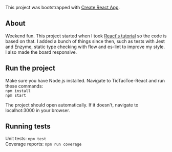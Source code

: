 This project was bootstrapped with [Create React App](https://github.com/facebook/create-react-app).

## About
Weekend fun. This project started when I took [React's tutorial](https://reactjs.org/tutorial/tutorial.html) so the code is based on that. I added a bunch of things since then, such as tests with Jest and Enzyme, static type checking with flow and es-lint to improve my style. I also made the board responsive.

## Run the project
Make sure you have Node.js installed. Navigate to TicTacToe-React and run these commands:  
```npm install```   
```npm start```  

The project should open automatically. If it doesn't, navigate to localhot:3000 in your browser.

## Running tests
Unit tests: ```npm test```  
Coverage reports: ```npm run coverage```  
